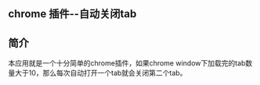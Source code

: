 chrome 插件--自动关闭tab
----

简介
--
本应用就是一个十分简单的chrome插件，如果chrome window下加载完的tab数量大于10，那么每次自动打开一个tab就会关闭第二个tab。
